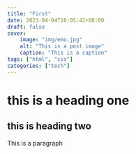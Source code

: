 ```yaml
---
title: "First"
date: 2023-04-04T16:05:42+08:00
draft: false
cover:
    image: "img/emo.jpg"
    alt: "This is a post image"
    caption: "This is a caption"
tags: ["html", "css"]
categories: ["tech"]
---
```


# this is a heading one
## this is heading two 

This is a paragraph